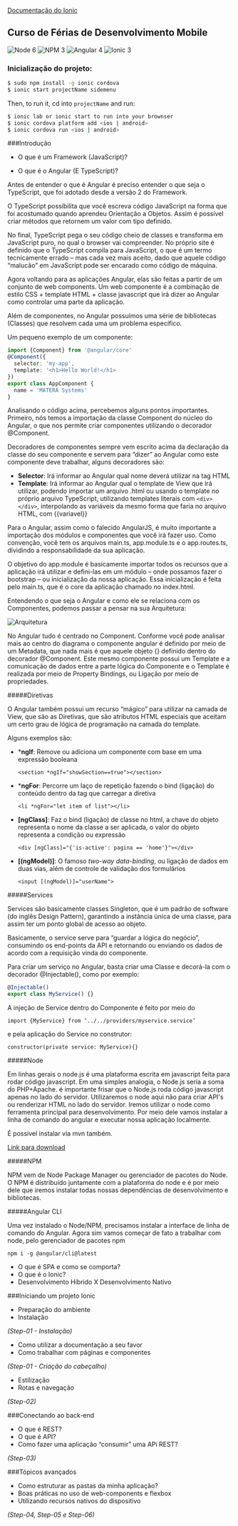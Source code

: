 [Documentação do Ionic](http://ionicframework.com/docs/)

## Curso de Férias de Desenvolvimento Mobile
![Node 6](https://img.shields.io/badge/node-6.x.x-green.svg)
![NPM 3](https://img.shields.io/badge/npm-3.x.x-orange.svg)
![Angular 4](https://img.shields.io/badge/angular-4.x.x-red.svg)
![Ionic 3](https://img.shields.io/badge/ionic-3.x.x-blue.svg)

### Inicialização do projeto:

```bash
$ sudo npm install -g ionic cordova
$ ionic start projectName sidemenu
```

Then, to run it, cd into `projectName` and run:

```bash
$ ionic lab or ionic start to run into your brownser
$ ionic cordova platform add <ios | android>
$ ionic cordova run <ios | android>
```

###Introdução

* O que é um Framework (JavaScript)?

* O que é o Angular (E TypeScript)?
 
Antes de entender o que é Angular é preciso entender o que seja o TypeScript, que foi adotado desde a versão 2 do Framework.

O TypeScript possibilita que você escreva código JavaScript na forma que foi acostumado quando aprendeu Orientação a Objetos. Assim é possível criar métodos que retornem um valor com tipo definido. 

No final, TypeScript pega o seu código cheio de classes e transforma em JavaScript puro, no qual o browser vai compreender. No próprio site é definido que o TypeScript compila para JavaScript, o que é um termo tecnicamente errado – mas cada vez mais aceito, dado que aquele código “malucão” em JavaScript pode ser encarado como código de máquina.

Agora voltando para as aplicações Angular, elas são feitas a partir de um conjunto de web components. Um web componente é a combinação de estilo CSS + template HTML + classe javascript que irá dizer ao Angular como controlar uma parte da aplicação.

Além de componentes, no Angular possuímos uma série de bibliotecas (Classes) que resolvem cada uma um problema específico.

Um pequeno exemplo de um componente:

``` typescript
import {Component} from '@angular/core'
@Component({
  selector: 'my-app',
  template: '<h1>Hello World!</h1>
})
export class AppComponent {
  name = 'MATERA Systems'
}
```

Analisando o código acima, percebemos alguns pontos importantes. Primeiro, nós temos a importação da classe Component do núcleo do Angular, o que nos permite criar componentes utilizando o decorador @Component.

Decoradores de componentes sempre vem escrito acima da declaração da classe do seu componente e servem para “dizer” ao Angular como este componente deve trabalhar, alguns decoradores são:

* **Selector**: Irá informar ao Angular qual nome deverá utilizar na tag HTML
* **Template**: Irá informar ao Angular qual o template de View que irá utilizar, podendo importar um arquivo .html ou usando o template no próprio arquivo TypeScript, utilizando templates literais com `<div></div>`, interpolando as variáveis da mesmo forma que faria no arquivo HTML, com {{variavel}}

Para o Angular, assim como o falecido AngularJS, é muito importante a importação dos módulos e componentes que você irá fazer uso. Como convenção, você tem os arquivos main.ts, app.module.ts e o app.routes.ts, dividindo a responsabilidade da sua aplicação.

O objetivo do app.module é basicamente importar todos os recursos que a aplicação irá utilizar e defini-las em um módulo – onde possamos fazer o bootstrap – ou inicialização da nossa aplicação. Essa inicialização é feita pelo main.ts, que é o core da aplicação chamado no index.html.

Entendendo o que seja o Angular e como ele se relaciona com os Componentes, podemos passar a pensar na sua Arquitetura:

![Arquitetura](https://www.hygorzorak.com/downloads/arquitetura_angular.png)

No Angular tudo é centrado no Component. Conforme você pode analisar mais ao centro do diagrama o componente angular é definido por meio de um Metadata​, que nada mais é que aquele objeto {} definido dentro do decorador @Component​. Este mesmo componente possui um Template​ e a comunicação de dados entre a parte lógica do Componente e o Template é realizada por meio de Property Bindings, ou Ligação por meio de propriedades.

#####Diretivas

O Angular também possui um recurso “mágico” para utilizar na camada de View, que são as Diretivas, que são atributos HTML especiais que aceitam um certo grau de lógica de programação na camada do template.

Alguns exemplos são:

* ***ngIf**: Remove ou adiciona um componente com base em uma expressão booleana

  `<section *ngIf="showSection==true"></section>`
  
* ***ngFor**: Percorre um laço de repetição fazendo o bind (ligação) do conteúdo dentro da tag que carregar a diretiva

  `<li *​ngFor​="let item of list"></li>`
  
* **[ngClass]**: Faz o bind (ligação) de classe no html, a chave do objeto representa o nome da classe a ser aplicada, o valor do objeto representa a condição ou expressão

  `<div [​ngClass​]​="{'is-active': pagina == 'home'}"></div>`
  
* **[(ngModel)]**: O famoso *two-way data-binding*, ou ligação de dados em duas vias, além de controle de validação dos formulários

  `<input [(​ngModel​)]​="userName">`

#####Services

Services são basicamente classes Singleton, que é um padrão de software (do inglês Design Pattern), garantindo a instância única de uma classe, para assim ter um ponto global de acesso ao objeto. 

Basicamente, o service serve para “guardar a lógica do negócio”, consumindo os end-points da API e retornando ou enviando os dados de acordo com a requisição vinda do componente.

Para criar um serviço no Angular, basta criar uma Classe e decorá-la com o decorador @Injectable(), como por exemplo:

``` typescript
@Injectable()
export class MyService() {}
```

A injeção de Service dentro do Componente é feito por meio do 

`import {MyService} from ‘../../providers/myservice.service’`
  
 e pela aplicação do Service no construtor: 
 
 `constructor(private service: MyService){}`
 
#####Node

Em linhas gerais o node.js é uma plataforma escrita em javascript feita para rodar código javascript. Em uma simples analogia, o Node.js seria a soma do PHP+Apache. é importante frisar que o Node.js roda código javascript apenas no lado do servidor.
Utilizaremos o node aqui não para criar API's ou renderizar HTML no lado do servidor. Iremos utilizar o node como ferramenta principal para desenvolvimento. Por meio dele vamos instalar a linha de comando do angular e executar nossa aplicação localmente.

É possível instalar via mvn também.

[Link para download](https://nodejs.org/en/download/)

#####NPM

NPM​ vem de Node Package Manager ou gerenciador de pacotes do Node. O NPM é distribuído juntamente com a plataforma do node e é por meio dele que iremos instalar todas nossas dependências de desenvolvimento e bibliotecas.

#####Angular CLI

Uma vez instalado o Node/NPM, precisamos instalar a interface de linha de comando do Angular. Agora sim vamos começar de fato a trabalhar com node, pelo gerenciador de pacotes npm

  `npm i -g @angular/cli@latest`

* O que é SPA e como se comporta?
* O que é o Ionic?
* Desenvolvimento Híbrido X Desenvolvimento Nativo

###Iniciando um projeto Ionic
* Preparação do ambiente
* Instalação 

 _(Step-01 - Instalação)_

* Como utilizar a documentação a seu favor
* Como trabalhar com páginas e componentes 

 _(Step-01 - Criação do cabeçalho)_

* Estilização
* Rotas e navegação 

_(Step-02)_

###Conectando ao back-end
* O que é REST?
* O que é API?
* Como fazer uma aplicação “consumir” uma APi REST?

 _(Step-03)_

###Tópicos avançados
* Como estruturar as pastas da minha aplicação?
* Boas práticas no uso de web-components e flexbox
* Utilizando recursos nativos do dispositivo

_(Step-04, Step-05 e Step-06)_


